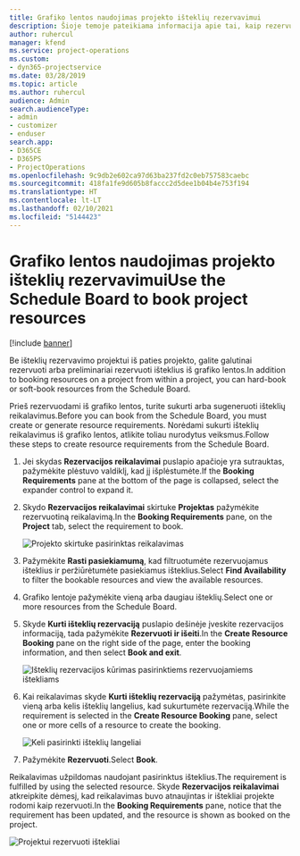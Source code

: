 ```yaml
---
title: Grafiko lentos naudojimas projekto išteklių rezervavimui
description: Šioje temoje pateikiama informacija apie tai, kaip rezervuoti išteklius.
author: ruhercul
manager: kfend
ms.service: project-operations
ms.custom:
- dyn365-projectservice
ms.date: 03/28/2019
ms.topic: article
ms.author: ruhercul
audience: Admin
search.audienceType:
- admin
- customizer
- enduser
search.app:
- D365CE
- D365PS
- ProjectOperations
ms.openlocfilehash: 9c9db2e602ca97d63ba237fd2c0eb757583caebc
ms.sourcegitcommit: 418fa1fe9d605b8faccc2d5dee1b04b4e753f194
ms.translationtype: HT
ms.contentlocale: lt-LT
ms.lasthandoff: 02/10/2021
ms.locfileid: "5144423"
---
```

# <a name="use-the-schedule-board-to-book-project-resources"></a><span data-ttu-id="0297f-103">Grafiko lentos naudojimas projekto išteklių rezervavimui</span><span class="sxs-lookup"><span data-stu-id="0297f-103">Use the Schedule Board to book project resources</span></span>

[!include [banner](../includes/psa-now-project-operations.md)]

<span data-ttu-id="0297f-104">Be išteklių rezervavimo projektui iš paties projekto, galite galutinai rezervuoti arba preliminariai rezervuoti išteklius iš grafiko lentos.</span><span class="sxs-lookup"><span data-stu-id="0297f-104">In addition to booking resources on a project from within a project, you can hard-book or soft-book resources from the Schedule Board.</span></span>

<span data-ttu-id="0297f-105">Prieš rezervuodami iš grafiko lentos, turite sukurti arba sugeneruoti išteklių reikalavimus.</span><span class="sxs-lookup"><span data-stu-id="0297f-105">Before you can book from the Schedule Board, you must create or generate resource requirements.</span></span> <span data-ttu-id="0297f-106">Norėdami sukurti išteklių reikalavimus iš grafiko lentos, atlikite toliau nurodytus veiksmus.</span><span class="sxs-lookup"><span data-stu-id="0297f-106">Follow these steps to create resource requirements from the Schedule Board.</span></span>

1. <span data-ttu-id="0297f-107">Jei skydas **Rezervacijos reikalavimai** puslapio apačioje yra sutrauktas, pažymėkite plėstuvo valdiklį, kad jį išplėstumėte.</span><span class="sxs-lookup"><span data-stu-id="0297f-107">If the **Booking Requirements** pane at the bottom of the page is collapsed, select the expander control to expand it.</span></span>
2. <span data-ttu-id="0297f-108">Skydo **Rezervacijos reikalavimai** skirtuke **Projektas** pažymėkite rezervuotiną reikalavimą.</span><span class="sxs-lookup"><span data-stu-id="0297f-108">In the **Booking Requirements** pane, on the **Project** tab, select the requirement to book.</span></span>

    ![Projekto skirtuke pasirinktas reikalavimas](media/Resource-Management-image73.png)

3. <span data-ttu-id="0297f-110">Pažymėkite **Rasti pasiekiamumą**, kad filtruotumėte rezervuojamus išteklius ir peržiūrėtumėte pasiekiamus išteklius.</span><span class="sxs-lookup"><span data-stu-id="0297f-110">Select **Find Availability** to filter the bookable resources and view the available resources.</span></span> 
4. <span data-ttu-id="0297f-111">Grafiko lentoje pažymėkite vieną arba daugiau išteklių.</span><span class="sxs-lookup"><span data-stu-id="0297f-111">Select one or more resources from the Schedule Board.</span></span> 
5. <span data-ttu-id="0297f-112">Skyde **Kurti išteklių rezervaciją** puslapio dešinėje įveskite rezervacijos informaciją, tada pažymėkite **Rezervuoti ir išeiti**.</span><span class="sxs-lookup"><span data-stu-id="0297f-112">In the **Create Resource Booking** pane on the right side of the page, enter the booking information, and then select **Book and exit**.</span></span>

    ![Išteklių rezervacijos kūrimas pasirinktiems rezervuojamiems ištekliams](media/Resource-Management-image74.png)

6. <span data-ttu-id="0297f-114">Kai reikalavimas skyde **Kurti išteklių rezervaciją** pažymėtas, pasirinkite vieną arba kelis išteklių langelius, kad sukurtumėte rezervaciją.</span><span class="sxs-lookup"><span data-stu-id="0297f-114">While the requirement is selected in the **Create Resource Booking** pane, select one or more cells of a resource to create the booking.</span></span>

    ![Keli pasirinkti išteklių langeliai](media/Resource-Management-image75.png)

7. <span data-ttu-id="0297f-116">Pažymėkite **Rezervuoti**.</span><span class="sxs-lookup"><span data-stu-id="0297f-116">Select **Book**.</span></span>

<span data-ttu-id="0297f-117">Reikalavimas užpildomas naudojant pasirinktus išteklius.</span><span class="sxs-lookup"><span data-stu-id="0297f-117">The requirement is fulfilled by using the selected resource.</span></span> <span data-ttu-id="0297f-118">Skyde **Rezervacijos reikalavimai** atkreipkite dėmesį, kad reikalavimas buvo atnaujintas ir ištekliai projekte rodomi kaip rezervuoti.</span><span class="sxs-lookup"><span data-stu-id="0297f-118">In the **Booking Requirements** pane, notice that the requirement has been updated, and the resource is shown as booked on the project.</span></span>

![Projektui rezervuoti ištekliai](media/Resource-Management-image76.png)

